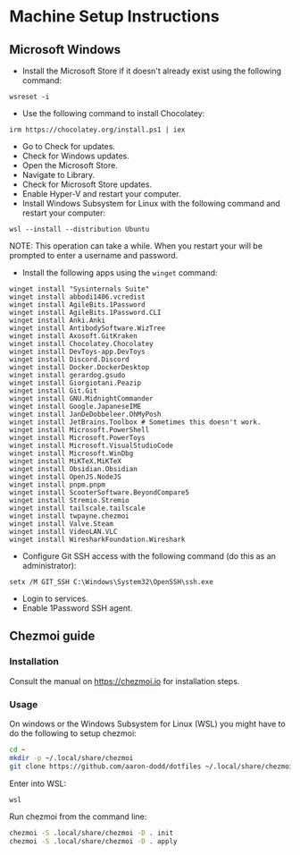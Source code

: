 # Machine Setup Instructions
## Microsoft Windows

- Install the Microsoft Store if it doesn't already exist using the following
  command:

```pwsh
wsreset -i
```

- Use the following command to install Chocolatey:

```pwsh
irm https://chocolatey.org/install.ps1 | iex
```

- Go to Check for updates.
- Check for Windows updates.
- Open the Microsoft Store.
- Navigate to Library.
- Check for Microsoft Store updates.
- Enable Hyper-V and restart your computer.
- Install Windows Subsystem for Linux with the following command and restart
  your computer:

```pwsh
wsl --install --distribution Ubuntu
```

NOTE: This operation can take a while. When you restart your will be prompted
to enter a username and password.

- Install the following apps using the `winget` command:

```pwsh
winget install "Sysinternals Suite"
winget install abbodi1406.vcredist
winget install AgileBits.1Password
winget install AgileBits.1Password.CLI
winget install Anki.Anki
winget install AntibodySoftware.WizTree
winget install Axosoft.GitKraken
winget install Chocolatey.Chocolatey
winget install DevToys-app.DevToys
winget install Discord.Discord
winget install Docker.DockerDesktop
winget install gerardog.gsudo
winget install Giorgiotani.Peazip
winget install Git.Git
winget install GNU.MidnightCommander
winget install Google.JapaneseIME
winget install JanDeDobbeleer.OhMyPosh
winget install JetBrains.Toolbox # Sometimes this doesn't work.
winget install Microsoft.PowerShell
winget install Microsoft.PowerToys
winget install Microsoft.VisualStudioCode
winget install Microsoft.WinDbg
winget install MiKTeX.MiKTeX
winget install Obsidian.Obsidian
winget install OpenJS.NodeJS
winget install pnpm.pnpm
winget install ScooterSoftware.BeyondCompare5
winget install Stremio.Stremio
winget install tailscale.tailscale
winget install twpayne.chezmoi
winget install Valve.Steam
winget install VideoLAN.VLC
winget install WiresharkFoundation.Wireshark
```

- Configure Git SSH access with the following command (do this as an
  administrator):

```pwsh
setx /M GIT_SSH C:\Windows\System32\OpenSSH\ssh.exe
```

- Login to services.
- Enable 1Password SSH agent.

## Chezmoi guide
### Installation

Consult the manual on https://chezmoi.io for installation steps.

### Usage

On windows or the Windows Subsystem for Linux (WSL) you might have to do the
following to setup chezmoi:

```bash
cd ~
mkdir -p ~/.local/share/chezmoi
git clone https://github.com/aaron-dodd/dotfiles ~/.local/share/chezmoi
```

Enter into WSL:

```bash
wsl
```

Run chezmoi from the command line:

```bash
chezmoi -S .local/share/chezmoi -D . init
chezmoi -S .local/share/chezmoi -D . apply
```
